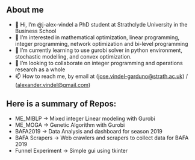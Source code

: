 ## About me
- 👋 Hi, I’m @j-alex-vindel a PhD student at Strathclyde University in the Business School 
- 👀 I’m interested in mathematical optimization, linear programming, integer programming, network optimization and bi-level programming
- 🌱 I’m currently learning to use gurobi solver in python environment, stochastic modelling, and convex optimization.
- 💞️ I’m looking to collaborate on integer programming and operations research as a whole
- 📫 How to reach me, by email at (jose.vindel-garduno@strath.ac.uk) / (alexander.vindel@gmail.com)

## Here is a summary of Repos:
- ME_MIBLP -> Mixed integer Linear modeling with Gurobi 
- ME_MOGA -> Genetic Algorithm with Gurobi
- BAFA2019 -> Data Analysis and dashboard for season 2019 
- BAFA Scrapers -> Web crawlers and scrapers to collect data for BAFA 2019
- Funnel Experiment -> Simple gui using tkinter 

<!---
jose-vindel/jose-vindel is a ✨ special ✨ repository because its `README.md` (this file) appears on your GitHub profile.
You can click the Preview link to take a look at your changes.
--->
